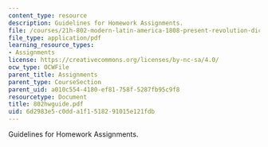 ```yaml
---
content_type: resource
description: Guidelines for Homework Assignments.
file: /courses/21h-802-modern-latin-america-1808-present-revolution-dictatorship-democracy-spring-2005/6d2983e5c0dda1f1518291015e121fdb_802hwguide.pdf
file_type: application/pdf
learning_resource_types:
- Assignments
license: https://creativecommons.org/licenses/by-nc-sa/4.0/
ocw_type: OCWFile
parent_title: Assignments
parent_type: CourseSection
parent_uid: a010c554-4180-ef81-758f-5287fb95c9f8
resourcetype: Document
title: 802hwguide.pdf
uid: 6d2983e5-c0dd-a1f1-5182-91015e121fdb
---
```

Guidelines for Homework Assignments.